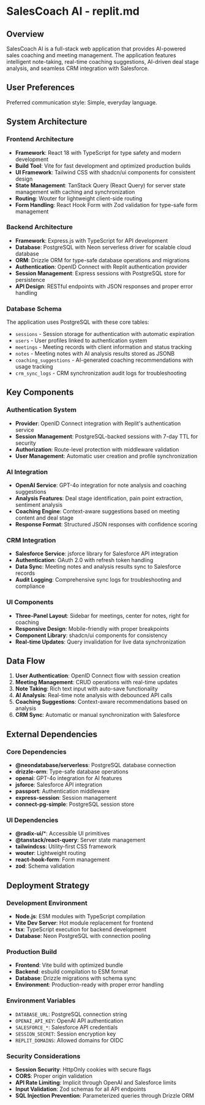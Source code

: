 # SalesCoach AI - replit.md

## Overview

SalesCoach AI is a full-stack web application that provides AI-powered sales coaching and meeting management. The application features intelligent note-taking, real-time coaching suggestions, AI-driven deal stage analysis, and seamless CRM integration with Salesforce.

## User Preferences

Preferred communication style: Simple, everyday language.

## System Architecture

### Frontend Architecture
- **Framework**: React 18 with TypeScript for type safety and modern development
- **Build Tool**: Vite for fast development and optimized production builds
- **UI Framework**: Tailwind CSS with shadcn/ui components for consistent design
- **State Management**: TanStack Query (React Query) for server state management with caching and synchronization
- **Routing**: Wouter for lightweight client-side routing
- **Form Handling**: React Hook Form with Zod validation for type-safe form management

### Backend Architecture
- **Framework**: Express.js with TypeScript for API development
- **Database**: PostgreSQL with Neon serverless driver for scalable cloud database
- **ORM**: Drizzle ORM for type-safe database operations and migrations
- **Authentication**: OpenID Connect with Replit authentication provider
- **Session Management**: Express sessions with PostgreSQL store for persistence
- **API Design**: RESTful endpoints with JSON responses and proper error handling

### Database Schema
The application uses PostgreSQL with these core tables:
- `sessions` - Session storage for authentication with automatic expiration
- `users` - User profiles linked to authentication system
- `meetings` - Meeting records with client information and status tracking
- `notes` - Meeting notes with AI analysis results stored as JSONB
- `coaching_suggestions` - AI-generated coaching recommendations with usage tracking
- `crm_sync_logs` - CRM synchronization audit logs for troubleshooting

## Key Components

### Authentication System
- **Provider**: OpenID Connect integration with Replit's authentication service
- **Session Management**: PostgreSQL-backed sessions with 7-day TTL for security
- **Authorization**: Route-level protection with middleware validation
- **User Management**: Automatic user creation and profile synchronization

### AI Integration
- **OpenAI Service**: GPT-4o integration for note analysis and coaching suggestions
- **Analysis Features**: Deal stage identification, pain point extraction, sentiment analysis
- **Coaching Engine**: Context-aware suggestions based on meeting content and deal stage
- **Response Format**: Structured JSON responses with confidence scoring

### CRM Integration
- **Salesforce Service**: jsforce library for Salesforce API integration
- **Authentication**: OAuth 2.0 with refresh token handling
- **Data Sync**: Meeting notes and analysis results sync to Salesforce records
- **Audit Logging**: Comprehensive sync logs for troubleshooting and compliance

### UI Components
- **Three-Panel Layout**: Sidebar for meetings, center for notes, right for coaching
- **Responsive Design**: Mobile-friendly with proper breakpoints
- **Component Library**: shadcn/ui components for consistency
- **Real-time Updates**: Query invalidation for live data synchronization

## Data Flow

1. **User Authentication**: OpenID Connect flow with session creation
2. **Meeting Management**: CRUD operations with real-time updates
3. **Note Taking**: Rich text input with auto-save functionality
4. **AI Analysis**: Real-time note analysis with debounced API calls
5. **Coaching Suggestions**: Context-aware recommendations based on analysis
6. **CRM Sync**: Automatic or manual synchronization with Salesforce

## External Dependencies

### Core Dependencies
- **@neondatabase/serverless**: PostgreSQL database connection
- **drizzle-orm**: Type-safe database operations
- **openai**: GPT-4o integration for AI features
- **jsforce**: Salesforce API integration
- **passport**: Authentication middleware
- **express-session**: Session management
- **connect-pg-simple**: PostgreSQL session store

### UI Dependencies
- **@radix-ui/***: Accessible UI primitives
- **@tanstack/react-query**: Server state management
- **tailwindcss**: Utility-first CSS framework
- **wouter**: Lightweight routing
- **react-hook-form**: Form management
- **zod**: Schema validation

## Deployment Strategy

### Development Environment
- **Node.js**: ESM modules with TypeScript compilation
- **Vite Dev Server**: Hot module replacement for frontend
- **tsx**: TypeScript execution for backend development
- **Database**: Neon PostgreSQL with connection pooling

### Production Build
- **Frontend**: Vite build with optimized bundle
- **Backend**: esbuild compilation to ESM format
- **Database**: Drizzle migrations with schema sync
- **Environment**: Production-ready with proper error handling

### Environment Variables
- `DATABASE_URL`: PostgreSQL connection string
- `OPENAI_API_KEY`: OpenAI API authentication
- `SALESFORCE_*`: Salesforce API credentials
- `SESSION_SECRET`: Session encryption key
- `REPLIT_DOMAINS`: Allowed domains for OIDC

### Security Considerations
- **Session Security**: HttpOnly cookies with secure flags
- **CORS**: Proper origin validation
- **API Rate Limiting**: Implicit through OpenAI and Salesforce limits
- **Input Validation**: Zod schemas for all API endpoints
- **SQL Injection Prevention**: Parameterized queries through Drizzle ORM